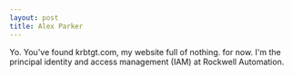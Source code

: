 ```yaml
---
layout: post
title: Alex Parker
---
```


Yo. You've found krbtgt.com, my website full of nothing. for now. I'm the principal identity and access management (IAM) at Rockwell Automation.
